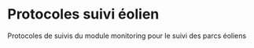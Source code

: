 # Protocoles suivi éolien

Protocoles de suivis du module monitoring pour le suivi des parcs éoliens
